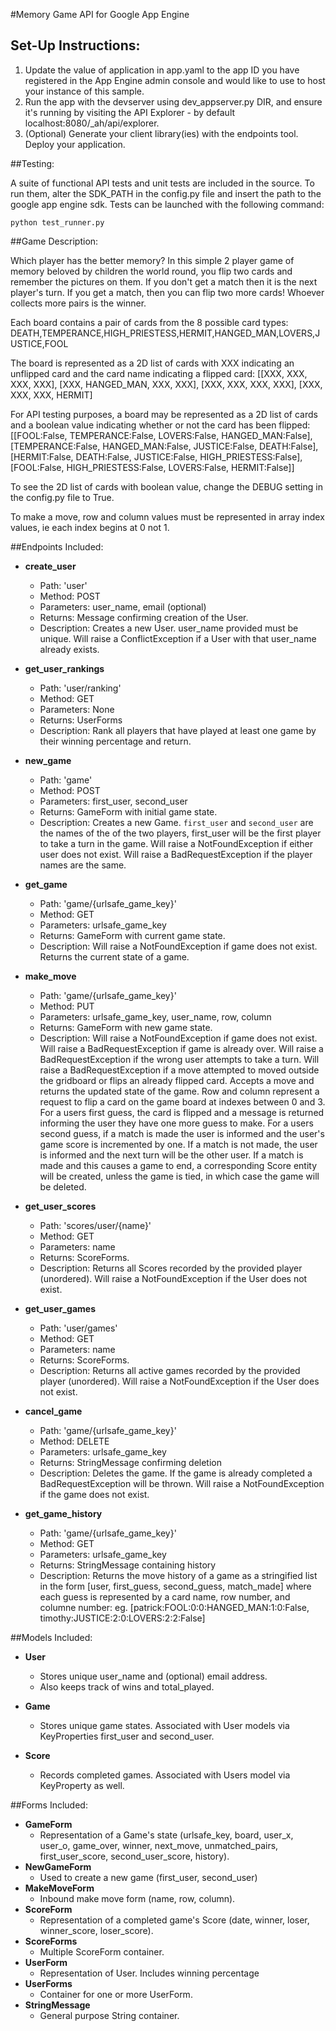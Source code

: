 #Memory Game API for Google App Engine

## Set-Up Instructions:
1.  Update the value of application in app.yaml to the app ID you have registered
 in the App Engine admin console and would like to use to host your instance of this sample.
1.  Run the app with the devserver using dev_appserver.py DIR, and ensure it's
 running by visiting the API Explorer - by default localhost:8080/_ah/api/explorer.
1.  (Optional) Generate your client library(ies) with the endpoints tool.
 Deploy your application.
 
##Testing:

A suite of functional API tests and unit tests are included in the source. To run them, alter the
SDK_PATH in the config.py file and insert the path to the google app engine sdk. Tests
can be launched with the following command:

	python test_runner.py
 
 
##Game Description:

Which player has the better memory? In this simple 2 player game of memory beloved by children the world round,
you flip two cards and remember the pictures on them. If you don't get a match then it is the next player's turn.
If you get a match, then you can flip two more cards! Whoever collects more pairs is the winner. 

Each board contains a pair of cards from the 8 possible card types:
DEATH,TEMPERANCE,HIGH_PRIESTESS,HERMIT,HANGED_MAN,LOVERS,JUSTICE,FOOL

The board is represented as a 2D list of cards with XXX indicating an unflipped
card and the card name indicating a flipped card:
[[XXX, XXX, XXX, XXX], 
[XXX, HANGED_MAN, XXX, XXX], 
[XXX, XXX, XXX, XXX], 
[XXX, XXX, XXX, HERMIT]

For API testing purposes, a board may be represented as a 2D list of cards and
a boolean value indicating whether or not the card has been flipped:
[[FOOL:False, TEMPERANCE:False, LOVERS:False, HANGED_MAN:False], 
[TEMPERANCE:False, HANGED_MAN:False, JUSTICE:False, DEATH:False], 
[HERMIT:False, DEATH:False, JUSTICE:False, HIGH_PRIESTESS:False], 
[FOOL:False, HIGH_PRIESTESS:False, LOVERS:False, HERMIT:False]]

To see the 2D list of cards with boolean value, change the DEBUG setting in the
config.py file to True.

To make a move, row and column values must be represented in array index values,
ie each index begins at 0 not 1.

##Endpoints Included:
 - **create_user**
    - Path: 'user'
    - Method: POST
    - Parameters: user_name, email (optional)
    - Returns: Message confirming creation of the User.
    - Description: Creates a new User. user_name provided must be unique. Will 
    raise a ConflictException if a User with that user_name already exists.
    
 - **get_user_rankings**
    - Path: 'user/ranking'
    - Method: GET
    - Parameters: None
    - Returns: UserForms
    - Description: Rank all players that have played at least one game by their
    winning percentage and return.
    
 - **new_game**
    - Path: 'game'
    - Method: POST
    - Parameters: first_user, second_user
    - Returns: GameForm with initial game state.
    - Description: Creates a new Game. `first_user` and `second_user` are the names of the
    of the two players, first_user will be the first player to take a turn in the game.
    Will raise a NotFoundException if either user does not exist. Will raise a BadRequestException
    if the player names are the same.
     
 - **get_game**
    - Path: 'game/{urlsafe_game_key}'
    - Method: GET
    - Parameters: urlsafe_game_key
    - Returns: GameForm with current game state.
    - Description: Will raise a NotFoundException if game does not exist.
    Returns the current state of a game. 
    
 - **make_move**
    - Path: 'game/{urlsafe_game_key}'
    - Method: PUT
    - Parameters: urlsafe_game_key, user_name, row, column
    - Returns: GameForm with new game state.
    - Description: Will raise a NotFoundException if game does not exist.
    Will raise a BadRequestException if game is already over.
    Will raise a BadRequestException if the wrong user attempts to take a turn.
    Will raise a BadRequestException if a move attempted to moved outside the gridboard 
    or flips an already flipped card.
    Accepts a move and returns the updated state of the game.
    Row and column represent a request to flip a card on the game board at indexes between 0 and 3.
    For a users first guess, the card is flipped and a message is returned informing the user
    they have one more guess to make. For a users second guess, if a match is made the user is
    informed and the user's game score is incremented by one. If a match is not made, the user is
    informed and the next turn will be the other user. 
    If a match is made and this causes a game to end, a corresponding Score entity will be created,
    unless the game is tied, in which case the game will be deleted.
    
 - **get_user_scores**
    - Path: 'scores/user/{name}'
    - Method: GET
    - Parameters: name
    - Returns: ScoreForms. 
    - Description: Returns all Scores recorded by the provided player (unordered).
    Will raise a NotFoundException if the User does not exist.
    
 - **get_user_games**
    - Path: 'user/games'
    - Method: GET
    - Parameters: name
    - Returns: ScoreForms. 
    - Description: Returns all active games recorded by the provided player (unordered).
    Will raise a NotFoundException if the User does not exist.
    
  - **cancel_game**
    - Path: 'game/{urlsafe_game_key}'
    - Method: DELETE
    - Parameters: urlsafe_game_key
    - Returns: StringMessage confirming deletion
    - Description: Deletes the game. If the game is already completed a BadRequestException
    will be thrown. Will raise a NotFoundException if the game does not exist.
    
  - **get_game_history**
    - Path: 'game/{urlsafe_game_key}'
    - Method: GET
    - Parameters: urlsafe_game_key
    - Returns: StringMessage containing history
    - Description: Returns the move history of a game as a stringified list in the form 
    [user, first_guess, second_guess, match_made] where each guess is represented by a
    card name, row number, and columne number:
    eg. [patrick:FOOL:0:0:HANGED_MAN:1:0:False, timothy:JUSTICE:2:0:LOVERS:2:2:False]

##Models Included:
 - **User**
    - Stores unique user_name and (optional) email address.
    - Also keeps track of wins and total_played.
    
 - **Game**
    - Stores unique game states. Associated with User models via KeyProperties
    first_user and second_user.
    
 - **Score**
    - Records completed games. Associated with Users model via KeyProperty as
    well.
    
##Forms Included:
 - **GameForm**
    - Representation of a Game's state (urlsafe_key, board,
    user_x, user_o, game_over, winner, next_move, unmatched_pairs, first_user_score, 
    second_user_score, history).   
 - **NewGameForm**
    - Used to create a new game (first_user, second_user)
 - **MakeMoveForm**
    - Inbound make move form (name, row, column).
 - **ScoreForm**
    - Representation of a completed game's Score (date, winner, loser, winner_score, loser_score).
 - **ScoreForms**
    - Multiple ScoreForm container.
 - **UserForm**
    - Representation of User. Includes winning percentage
 - **UserForms**
    - Container for one or more UserForm.
 - **StringMessage**
    - General purpose String container.
    